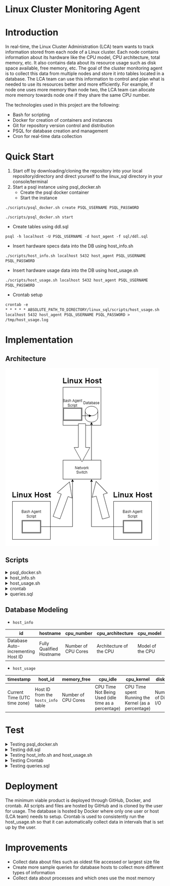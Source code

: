 # Linux Cluster Monitoring Agent
# Introduction
In real-time, the Linux Cluster Administration (LCA) team wants to track information stored from each node of a Linux cluster.
Each node contains information about its hardware like the CPU model, CPU architecture, total memory, etc.
It also contains data about its resource usage such as disk space available, free memory, etc.
The goal of the cluster monitoring agent is to collect this data from multiple nodes and store it into tables located in a database.
The LCA team can use this information to control and plan what is needed to use its resources better and more efficiently.
For example, if node one uses more memory than node two, the LCA team can allocate more memory towards node one if they share the same CPU number.

The technologies used in this project are the following:
- Bash for scripting
- Docker for creation of containers and instances
- Git for repository version control and distribution
- PSQL for database creation and management
- Cron for real-time data collection
# Quick Start
1. Start off by downloading/cloning the repository into your local repository/directory and direct yourself to the linux_sql directory in your console/terminal
2. Start a psql instance using psql_docker.sh
    - Create the psql docker container
    - Start the instance
```
./scripts/psql_docker.sh create PSQL_USERNAME PSQL_PASSWORD
```
```
./scripts/psql_docker.sh start
```
- Create tables using ddl.sql
```
psql -h localhost -U PSQL_USERNAME -d host_agent -f sql/ddl.sql
```
- Insert hardware specs data into the DB using host_info.sh
```
./scripts/host_info.sh localhost 5432 host_agent PSQL_USERNAME PSQL_PASSWORD
```
- Insert hardware usage data into the DB using host_usage.sh
```
./scripts/host_usage.sh localhost 5432 host_agent PSQL_USERNAME PSQL_PASSWORD
```
- Crontab setup
```
crontab -e
* * * * * ABSOLUTE_PATH_TO_DIRECTORY/linux_sql/scripts/host_usage.sh
localhost 5432 host_agent PSQL_USERNAME PSQL_PASSWORD > /tmp/host_usage.log
```
# Implementation
## Architecture
![my image](./assets/ClusterDiagram.drawio.png)
## Scripts

<details><summary>psql_docker.sh</summary>
<p>

Create a docker container with a username and password.
```
./scripts/psql_docker.sh create PSQL_USERNAME PSQL_PASSWORD
```
Start the docker container with no other arguments
other than start.
```
./scripts/psql_docker.sh start
```
Stop the docker container with no other arguments
other than stop.
```
./scripts/psql_docker.sh stop
```
The script can create a new docker container and creates
a PostgresSQL image. It can be used to start up the container
or stop the container as if turning off and on.
</p>
</details>
<details><summary>host_info.sh</summary>
<p>

Insert host's information given the host address, the port,
the database name, the username, and password as arguments.
```
./scripts/host_info.sh psql_host psql_port db_name PSQL_USERNAME PSQL_PASSWORD
```
</p>
</details>
<details><summary>host_usage.sh</summary>
<p>

Insert host's usage given the host address, the port,
the database name, the username, and password as arguments.
```
./scripts/host_usage.sh psql_host psql_port db_name PSQL_USERNAME PSQL_PASSWORD
```
</p>
</details>
<details><summary>crontab</summary>
<p>

Edit the crontab job
```
crontab -e

* * * * * bash ABSOLUTE_PATH_TO_DIRECTORY/linux_sql/scripts/host_usage.sh
psql_host psql_port db_name PSQL_USERNAME PSQL_PASSWORD > /tmp/host_usage.log
```
The crontab job will schedule the bash script to be run every
minute as the node is on. This will be used to continuously
store the host usage within the database.
</p>
</details>
<details><summary>queries.sql</summary>
<p>
queries.sql contains three different queries that can be used to retrieve specific data from the database.

The first query sorts the data by cpu_number and displays 
each host_id with their total memory. This is used to check
which host on each cpu uses the most memory.

The second query gathers the average used memory percentage
of each host within a 5-min period.

The third query finds which host has less than 3 data-points
within a 5-minute period. This is used to check if the server
is still running properly as each 5-minute interval should have
at least 3 data-points.
</p>
</details>

## Database Modeling
- `host_info`

| id                                 | hostname | cpu_number | cpu_architecture | cpu_model | cpu_mhz | L2_cache | total_mem | timestamp |
|------------------------------------| --- | --- | --- | --- | --- | --- | --- | --- |
| Database Auto-incrementing Host ID | Fully Qualified Hostname | Number of CPU Cores | Architecture of the CPU | Model of the CPU | Frequency of the CPU | Level 2 Cache (in kB) | Total Memory | Current Time (UTC time zone) |
- `host_usage`

| timestamp                         | host_id                  | memory_free         | cpu_idle | cpu_kernel | disk_io            | disk_available                                     | 
|-----------------------------------|--------------------------|---------------------| --- | --- |--------------------|----------------------------------------------------|
| Current Time (UTC time zone) | Host ID from the `hosts_info` table | Number of CPU Cores | CPU Time Not Being Used (idle time as a percentage) | CPU Time spent Running the Kernel (as a percentage) | Number of Disk I/O | Available Disk Space in the Root Directory (in MB) | 

# Test
<details><summary>Testing psql_docker.sh</summary>
<p>

Stop any running docker containers
```
./scripts/psql_docker.sh stop
```
Remove any previous docker containers
```
docker container rm jrvs-psql
```
Create the docker container
```
./scripts/psql_docker.sh create dvdhyh22 password
```
Check the docker container jrvs-psql has been created
```
docker container ls -a
```
Start the docker container
```
./scripts/psql_docker.sh start
```
Check the docker container jrvs-psql is running
```
docker ps -f name=jrvs-psql
```
If the container is listed, then the script worked.
</p>
</details>

<details><summary>Testing ddl.sql</summary>
<p>

Create the tables and entering my password "password"
```
psql -h localhost -U dvdhyh22 -d host_agent -f sql/ddl.sql
```
Tables are successfully created after being connected to the
host_agent database and having an output of two CREATE TABLE lines.

</p>
</details>

<details><summary>Testing host_info.sh and host_usage.sh</summary>
<p>

Store current hosts info and usage with the following lines
```
./scripts/host_info.sh localhost 5432 host_agent dvdhyh22 password
./scripts/host_usage.sh localhost 5432 host_agent dvdhyh22 password
```
Check if the data has been stored into the database
```
psql -h localhost -U dvdhyh22 -d host_agent
host_agent=# SELECT * FROM host_info;
host_agent=# SELECT * FROM host_usage;
```
The scripts work if the two tables displayed has the correct data.
</p>
</details>

<details><summary>Testing Crontab</summary>
<p>

Edit the crontab job
```
crontab -e

* * * * * bash ABSOLUTE_PATH_TO_DIRECTORY/linux_sql/scripts/host_usage.sh
localhost 5432 host_agent dvdhyh22 password > /tmp/host_usage.log
```
Check if the data has been stored into the database after 1 minute intervals
```
psql -h localhost -U dvdhyh22 -d host_agent
host_agent=# SELECT * FROM host_usage;
```
The scripts work if the table displays multiple lines of data
from the same host_id but different timestamps.
</p>
</details>

<details><summary>Testing queries.sql</summary>
<p>

To test queries.sql, I entered the database and inserted
a few data-points to test.
```
psql -h localhost -U dvdhyh22 -d host_agent
INSERT INTO host_info(...) VALUES(...);
INSERT INTO host_usage(...) VALUES(...);
```
For the first query, I inserted a few data-points with
the same cpu_number, different host_id's, and ranging total_mem
to check if they are sorted by total_mem correctly.
I also added a few with different cpu_numbers to see if
the cpu_numbers are grouped together when listed.

For the second query, I inserted a few data-points with different
total_mem and memory_free. I also let crontab insert data-points
in one minute intervals to get extra data-points.

Lastly for the third query, I didn't need to add any extra
since the crontab job inserted more than 3 within a 5-minute interval
and the extra ones I added had only one data-point which will be
displayed.

Run the queries
```
psql -h localhost -U dvdhyh22 -d host_agent -f sql/queries.sql
```
</p>
</details>

# Deployment

The minimum viable product is deployed through GitHub, Docker, and crontab.
All scripts and files are hosted by GitHub and is cloned by the user
for usage. The database is hosted by Docker where only one user or host (LCA team)
needs to setup. Crontab is used to consistently run the host_usage.sh
so that it can automatically collect data in intervals that is set up
by the user.
# Improvements

- Collect data about files such as oldest file
accessed or largest size file
- Create more sample queries for database hosts to collect
more different types of information
- Collect data about processes and which ones use the most
memory

